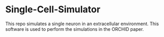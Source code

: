 # Single-Cell-Simulator
This repo simulates a single neuron in an extracellular environment. This software is used to perform the simulations in the ORCHID paper.
